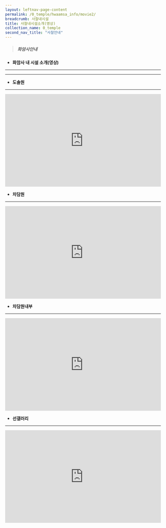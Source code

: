 ```yaml
---
layout: leftnav-page-content
permalink: /0_temple/hwaamsa_info/movie2/
breadcrumb: 사찰내시설
title: 사찰내시설소개(영상)
collection_name: 0_temple
second_nav_title: "사찰안내"
---
```


> ##### **화암사안내**

* **화암사 내 시설 소개(영상)**
---
---
* **도솔원**
---
<iframe width="100%"
        height="300"
        src="https://youtube.com/embed/uTilytb2--E?t=16"
        frameborder="0"
        allow="autoplay; encrypted-media"
        controls="1"
        allowfullscreen></iframe>

* **차담원**
---
<iframe width="100%"
        height="300"
        src="https://youtube.com/embed/eLLwpnl7vKI?t=16"
        frameborder="0"      
        controls="1"  
        allowfullscreen></iframe>

* **차담원내부**
---
<iframe width="100%"
        height="300"
        src="https://youtube.com/embed/6Qj1Mk6YbmE?t=15"
        frameborder="0"
        allow="autoplay; encrypted-media"
        allowfullscreen></iframe>

* **선갤러리**
---
<iframe width="100%"
        height="300"
        src="https://youtube.com/embed/wKjkdmNswZ0?t=12"
        frameborder="0"
        allow="autoplay; encrypted-media"
        allowfullscreen></iframe>
